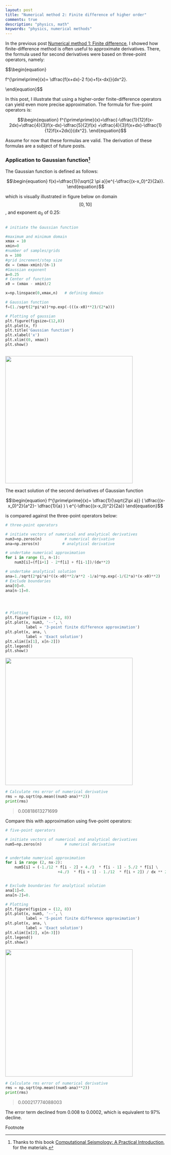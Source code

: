 ```yaml
---
layout: post
title: "Numerical method 2: Finite difference of higher order"
comments: true
description: "physics, math"
keywords: "physics, numerical methods"
---
```



In the previous post [Numerical method 1: Finite difference](https://zul.rocks/finite-difference), I showed how finite-difference method is often useful to approximate derivatives.
There, the formula used for second derivatives were based on three-point operators, namely:

$$\begin{equation}

f^{\prime\prime}(x)= \dfrac{f(x+dx)-2 f(x)+f(x-dx)}{dx^2}.

\end{equation}$$

In this post, I illustrate that using a higher-order finite-difference operators can yield even more precise approximation. The formula for five-point operators is:

$$\begin{equation}
f^{\prime\prime}(x)=\dfrac{-\dfrac{1}{12}f(x-2dx)+\dfrac{4}{3}f(x-dx)-\dfrac{5}{2}f(x) +\dfrac{4}{3}f(x+dx)-\dfrac{1}{12}f(x+2dx)}{dx^2}.
\end{equation}$$

Assume for now that these formulas are valid. The derivation of these formulas are a subject of future posts.

### Application to Gaussian function[^1]

The Gaussian function is defined as follows:

$$\begin{equation} 
f(x)=\dfrac{1}{\sqrt{2 \pi a}}e^{-\dfrac{(x-x_0)^2}{2a}}.
\end{equation}$$

which is visually illustrated in figure below on domain $$[0,10]$$, and exponent $a_0$ of 0.25:

```python

# initiate the Gaussian function

#maximum and minimum domain
xmax = 10
xmin=0
#number of samples/grids
n = 100
#grid increment/step size
dx = (xmax-xmin)/(n-1)
#Gaussian exponent
a=0.25
# Center of function
x0 = (xmax - xmin)/2

x=np.linspace(0,xmax,n)   # defining domain

# Gaussian function           
f=(1./sqrt(2*pi*a))*np.exp(-(((x-x0)**2)/(2*a)))

# Plotting of gaussian
plt.figure(figsize=(12,8))
plt.plot(x, f)
plt.title('Gaussian function')
plt.xlabel('x')
plt.xlim((0, xmax))
plt.show()



```
<img src="https://raw.githubusercontent.com/zulfadz/zulfadz.github.io/master/pictures/gauss0.png" width="400"/>

The exact solution of the second derivatives of Gaussian function 

$$\begin{equation} 
f^{\prime\prime}(x)= \dfrac{1}{\sqrt{2\pi a}} ( \dfrac{(x-x_0)^2}{a^2}- \dfrac{1}{a} ) \ e^{-\dfrac{(x-x_0)^2}{2a}}
\end{equation}$$

is compared against the three-point operators below:

```python
# three-point operators

# initiate vectors of numerical and analytical derivatives
num3=np.zeros(n)          # numerical derivative
ana=np.zeros(n)          # analytical derivative

# undertake numerical approximation
for i in range (1, n-1):
    num3[i]=(f[i+1] - 2*f[i] + f[i-1])/(dx**2)

# undertake analytical solution
ana=1./sqrt(2*pi*a)*((x-x0)**2/a**2 -1/a)*np.exp(-1/(2*a)*(x-x0)**2)
# Exclude boundaries
ana[0]=0.
ana[n-1]=0.




# Plotting 
plt.figure(figsize = (12, 8))
plt.plot(x, num3, '--', \
         label = '3-point finite difference approximation')
plt.plot(x, ana, \
         label = 'Exact solution')
plt.xlim([x[1], x[n-2]])
plt.legend()
plt.show()
```
<img src="https://raw.githubusercontent.com/zulfadz/zulfadz.github.io/master/pictures/gauss1.png" width="400"/>

```python
# Calculate rms error of numerical derivative
rms = np.sqrt(np.mean((num3-ana)**2))
print(rms)
```
> 0.00818613271699

Compare this with approximation using five-point operators:

```python
# five-point operators

# initiate vectors of numerical and analytical derivatives
num5=np.zeros(n)          # numerical derivative


# undertake numerical approximation
for i in range (2, nx-2):
    num5[i] = (-1./12 * f[i - 2] + 4./3  * f[i - 1] - 5./2 * f[i] \
                       +4./3  * f[i + 1] - 1./12  * f[i + 2]) / dx ** 2


# Exclude boundaries for analytical solution
ana[1]=0.
ana[n-2]=0.

# Plotting 
plt.figure(figsize = (12, 8))
plt.plot(x, num5, '--', \
         label = '5-point finite difference approximation')
plt.plot(x, ana, \
         label = 'Exact solution')
plt.xlim([x[2], x[n-3]])
plt.legend()
plt.show()
```
<img src="https://raw.githubusercontent.com/zulfadz/zulfadz.github.io/master/pictures/gauss2.png" width="400"/>

```python
# Calculate rms error of numerical derivative
rms = np.sqrt(np.mean((num5-ana)**2))
print(rms)
```
> 0.000217774088003

The error term declined from 0.008 to 0.0002, which is equivalent to 97% decline.

Footnote

[^1]: Thanks to this book [Computational Seismology: A Practical Introduction](https://www.amazon.com/Computational-Seismology-Introduction-Heiner-Igel/dp/0198717415), for the materials.



